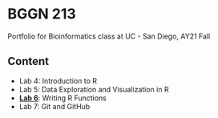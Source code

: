 # BGGN 213
Portfolio for Bioinformatics class at UC - San Diego, AY21 Fall
  
## Content  
  
- Lab 4: Introduction to R  
- Lab 5: Data Exploration and Visualization in R
- [**Lab 6**](https://github.com/jpsco5890/bggn_213/blob/2ac4c45ee1c868f4f2b833e80b780de50fb879c8/Week_3/lab_06/lab_06/class_06-HW-Reddan.md): Writing R Functions
- Lab 7: Git and GitHub
